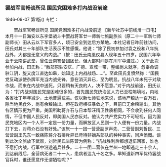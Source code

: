 ### 罢战军官畅谈所见  国民党困难多打内战没前途

1946-09-07
第1版()
专栏：

　　罢战军官畅谈所见
    国民党困难多打内战没前途
    【新华社苏中前线卅一日电】本月十一日海安以东李堡战斗中罢战蒋军廿一师新七旅副旅长（原二十一军新七师副师长）田从云以下军官多人，顷已安全到达后方某地。本社记者日昨前往访问，田氏对其三十年部队生活表示不胜感慨。他说：“除了民初参加讨袁之役和八年抗战外，大都是无意义的内战。”（按：田氏云南凰仪县人现年五十四岁，民国六年毕业于云南讲武堂，曾任云南警备团团长，但大部时间是在川军中渡过。）关于此次参加内战，田氏称：“敝部原驻安庆、广德、宣城一带，整编尚未就序，忽奉命调驻江阴，旋又度江直达如皋，始知走上内战战场……”。至此田氏复愤然称：“国民党反动派使杂牌军充当内战先锋，意在消灭异已，至为明显。抗战八年未死于对敌作战，而来在内战中送死，只要稍有天良的人，决不愿意。”对于内战前途，田氏认为：“打内战对国民党是困难很多的，首先国民党统治区人力已至枯竭境地，内地各省壮丁年年减少，土地普遍荒芜。仅以新七师驻地来说，该地产粮达一百万石，除当地民食外，尚有余粮输出。但在政府横征暴敛之下，目前已无余粮输出，其他各区情形更为严重。美国所助蒋介石与日本帮汪精卫性质相同，不会收到任何人同情，不但中国人民反对，即美国人民亦反对。他认为共产党实力不可轻视，因为国民党地区内一个人不一定是一份力量，而解放区人民则一个人便有一份力量。内战打下去，对蒋介石没有好处。”该旅一十一团一营营副罗声先、二营营副刘哲民、三营营副王先东一致痛陈蒋介石排斥异已苛待非嫡系部队的种种事实，同声愤慨。谈到此次全旅放下武器，刘哲民氏举陈营为例称：“抗战胜利后都想退伍回家，谁也不愿打内战。行军中沿途逃兵甚多。二十一团二营仅在兰州一地即逃走三十余人。到达前线后，全营病死者二十一人，患病者达九十名之多。早知道新四军优待罢战官兵时，谁还愿意作无谓牺牲呢？”
